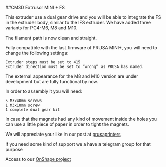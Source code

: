 ##CM3D Extrusor MINI + FS

This extruder use a dual gear drive and you will be able to integrate the FS  in the extruder body, similar to the IFS extruder. We have added three variants for PC4-M6, M8 and M10. 

The filament path is now clean and straight.

Fully compatible with the last firmware of PRUSA MINI+, you will need to change the following settings:

    Extruder steps must be set to 415
    Extruder direction must be set to “wrong” as PRUSA has named.

The external appearance for the M8 and M10 version are under development but are fully functional by now.

In order to assembly it you will need:

    5 M3x40mm screws
    1 M3x10mm screw
    1 complete dual gear kit 

In case that the magnets had any kind of movement inside the holes you can use a little piece of paper in order to tight the magnets.

We will appreciate your like in our post at [prusaprinters](https://www.prusaprinters.org/prints/118593-cm3d-extrusor-mini-fs)

If you need some kind of support we a have a telegram group for that purpose

Access to our [OnShape project](https://cad.onshape.com/documents/4021c1065087e51c0de7c435/w/93cd67aa85abcf00376051f8/e/0511483d5167ab0142a4283e)